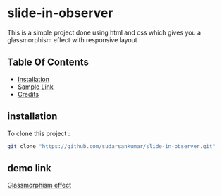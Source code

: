 # slide-in-observer
This is a simple project done using html and css which gives you a glassmorphism effect with responsive layout
## Table Of Contents
- [Installation](#installation)
- [Sample Link](#sample-link)
- [Credits](#credits)

## installation
To clone this project :

```bash
git clone "https://github.com/sudarsankumar/slide-in-observer.git"
```

## demo link
[Glassmorphism effect](https://sudarsankumar.github.io/slide-in-observer/)